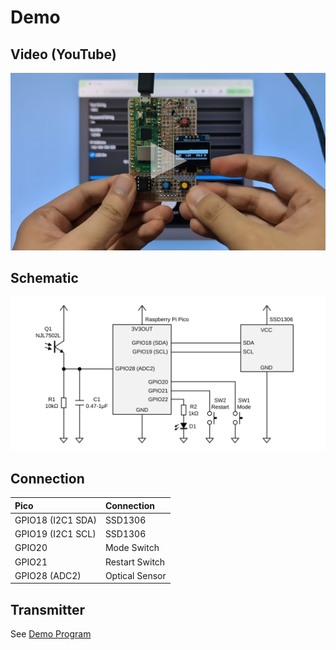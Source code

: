# Demo

## Video (YouTube)

[![Demo Video](./img/demo_video_thumbnail.jpg)](https://youtu.be/GITFharvHWY)

## Schematic

![](./img/schematic_demo_pico.svg)

## Connection

|Pico|Connection|
|:--|:--|
|GPIO18 (I2C1 SDA)|SSD1306|
|GPIO19 (I2C1 SCL)|SSD1306|
|GPIO20|Mode Switch|
|GPIO21|Restart Switch|
|GPIO28 (ADC2)|Optical Sensor|

## Transmitter

See [Demo Program](cpp/example/pico)
